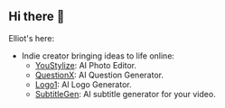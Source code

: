 ## Hi there 👋

<!--
**elliotodyl/elliotodyl** is a ✨ _special_ ✨ repository because its `README.md` (this file) appears on your GitHub profile.

Here are some ideas to get you started:

- 🔭 I’m currently working on ...
- 🌱 I’m currently learning ...
- 👯 I’m looking to collaborate on ...
- 🤔 I’m looking for help with ...
- 💬 Ask me about ...
- 📫 How to reach me: ...
- 😄 Pronouns: ...
- ⚡ Fun fact: ...
-->

Elliot's here:

- Indie creator bringing ideas to life online:
    - [YouStylize](https://youstylize.com): AI Photo Editor.
    - [QuestionX](https://questionx.app): AI Question Generator.
    - [Logo1](https://logo1.im): Al Logo Generator.
    - [SubtitleGen](https://subtitlegen.com): AI subtitle generator for your video.
<!-- - 📫 Reach Me [me@xav.im](mailto:me@xav.im) -->
